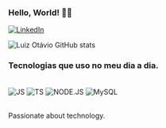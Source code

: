 ### Hello, World! 👨‍💻

[![LinkedIn](https://img.shields.io/badge/LinkedIn-0077B5?style=for-the-badge&logo=linkedin&logoColor=white)](https://www.linkedin.com/in/luiz-otávio-45095a265)




![Luiz Otávio GitHub stats](https://github-readme-stats.vercel.app/api?username=LuizOtavioADS&show_icons=true&theme=dracula)


### Tecnologias que uso no meu dia a dia.

<div style="display: inline_block"><br/>
<img align="center" alt="JS" src="https://img.shields.io/badge/JavaScript-F7DF1E?style=for-the-badge&logo=javascript&logoColor=black"/>
<img align="center" alt="TS" src="https://img.shields.io/badge/TypeScript-007ACC?style=for-the-badge&logo=typescript&logoColor=white"/>
<img align="center" alt="NODE.JS" src="https://img.shields.io/badge/Node.js-43853D?style=for-the-badge&logo=node.js&logoColor=white"/>
<img align="center" alt="MySQL" src="https://img.shields.io/badge/MySQL-00000F?style=for-the-badge&logo=mysql&logoColor=white"/>
</div><br/>

Passionate about technology.
